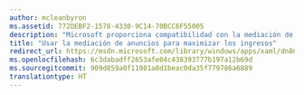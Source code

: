 ```yaml
---
author: mcleanbyron
ms.assetid: 772DEBF2-1578-4330-9C14-70BCC6F55005
description: "Microsoft proporciona compatibilidad con la mediación de anuncios, lo que permite optimizar los ingresos generados por la publicidad desde la aplicación, al arbitrar solicitudes de anuncios de banner desde varias redes de anuncios."
title: "Usar la mediación de anuncios para maximizar los ingresos"
redirect_url: https://msdn.microsoft.com/library/windows/apps/xaml/dn864359.aspx
ms.openlocfilehash: 6c3dabadff2653afe04c438393777b197a12b69d
ms.sourcegitcommit: 909d859a0f11981a8d1beac0da35f779786a6889
translationtype: HT
---
```

